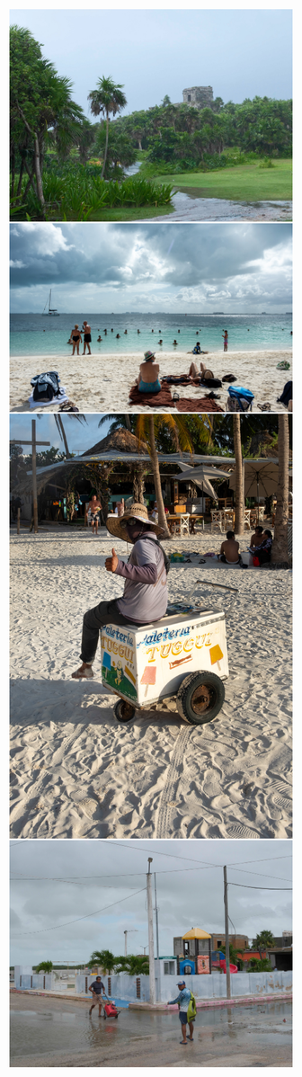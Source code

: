 <img src="../pics/cancun/01.jpg"  >

<img src="../pics/cancun/02.jpg"  >

<!-- <img src="../pics/cancun/03.jpg"  > -->

<img src="../pics/cancun/04.jpg"  >

<img src="../pics/cancun/05.jpg"  >